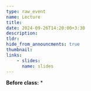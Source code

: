 ```yaml
---
type: raw_event
name: Lecture
title: 
date: 2024-09-26T14:20:00+3:30
description: 
tldr: 
hide_from_announcments: true
thumbnail:
links:
    - slides: 
      name: slides
---
```


**Before class:**
* 
